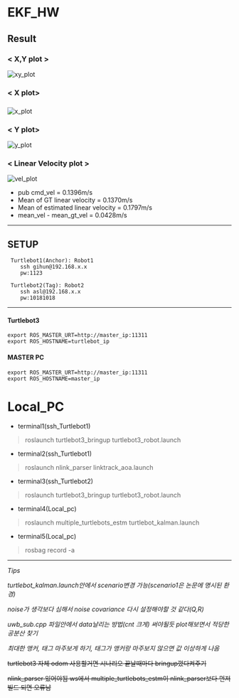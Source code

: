 # EKF_HW
## Result
### < X,Y plot >
![xy_plot](https://github.com/KYH04444/EKF_HW/assets/121211187/3d6b10e0-6549-4713-8829-7817f540b729)
### < X plot>

###


![x_plot](https://github.com/KYH04444/EKF_HW/assets/121211187/0b179ab7-bc8e-47e2-a2f2-7bf2cad2f61b)

### < Y plot>

![y_plot](https://github.com/KYH04444/EKF_HW/assets/121211187/ff5a87a3-4b98-4298-bb3b-6d34e4939b00)

### < Linear Velocity plot >

![vel_plot](https://github.com/KYH04444/EKF_HW/assets/121211187/7621dcdd-e913-419a-87d1-5914031279c0)



- pub cmd_vel = 0.1396m/s
- Mean of GT linear velocity = 0.1370m/s
- Mean of estimated linear velocity =  0.1797m/s
- mean_vel - mean_gt_vel = 0.0428m/s
---
## SETUP
     Turtlebot1(Anchor): Robot1
        ssh gihun@192.168.x.x
        pw:1123

     Turtlebot2(Tag): Robot2
        ssh asl@192.168.x.x
        pw:10181018
--- 

#### Turtlebot3

    export ROS_MASTER_URT=http://master_ip:11311
    export ROS_HOSTNAME=turtlebot_ip

#### MASTER PC

    export ROS_MASTER_URT=http://master_ip:11311
    export ROS_HOSTNAME=master_ip


# Local_PC

- terminal1(ssh_Turtlebot1)
>roslaunch turtlebot3_bringup turtlebot3_robot.launch 

- terminal2(ssh_Turtlebot1)
>roslaunch nlink_parser linktrack_aoa.launch 

- terminal3(ssh_Turtlebot2)
>roslaunch turtlebot3_bringup turtlebot3_robot.launch 

- terminal4(Local_pc)
>roslaunch multiple_turtlebots_estm turtlebot_kalman.launch 

- terminal5(Local_pc)
>rosbag record -a    

---------------
   
        
*Tips*

_turtlebot_kalman.launch안에서 scenario변경 가능(scenario1은 논문에 명시된 환경)_

_noise가 생각보다 심해서 noise covariance 다시 설정해야할 것 같다(Q,R)_

_uwb_sub.cpp 파일안에서 data날리는 방법(cnt 크게) 써야될듯 plot해보면서 적당한 공분산 찾기_
    
_최대한 앵커, 태그 마주보게 하기, 태그가 앵커랑 마주보지 않으면 값 이상하게 나옴_

~~turtlebot3 자체 odom 사용할거면 시나리오 끝날때마다 bringup껐다켜주기~~

~~nlink_parser 있어야됨 ws에서 multiple_turtlebots_estm이 nlink_parser보다 먼저 빌드 되면 오류남~~

